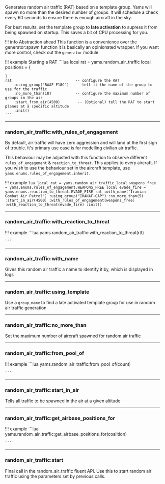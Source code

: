 Generates random air traffic (RAT) based on a template group. Yams will spawn no more than the desired number of groups.
It will schedule a check every 60 seconds to ensure there is enough aircraft in the sky.

For best results, set the template group to **late activation** to supress it from being spawned on startup. This saves a bit of CPU processing for you.

!!! info Abstraction ahead
    This function is a convenience over the generator:spawn function it is basically an opinionated wrapper. If you want more control, check out the `generator` module.


!!! example Starting a RAT
    ```lua
    local rat = yams.random_air_traffic
    local positions = {

    }
    rat                             -- configure the RAT
        :using_group("RAAF F18C")   -- tell it the name of the group to use for the traffic
        :no_more_than(10)           -- configure the maximum number of groups in the air
        :start_from_air(4500)        -- (Optional) tell the RAT to start planes at a specific altitude
        :init()
    ```

***

### random_air_traffic:with_rules_of_engagement

By default, air traffic will have zero aggression and will land at the first sign of trouble.
It's primary use case is for modelling civilian air traffic.

This behaviour may be adjusted with this function to observe different `rules_of_engagement` & `reaction_to_threat`.
This applies to every aircraft. If you wish to use the behaviour set in the aircraft template, use
`yams.enums.rules_of_engagement.inherit`.

!!! example
    ```lua
    local rat = yams.random_air_traffic
    local weapons_free = yams.enums.rules_of_engagement.WEAPONS_FREE
    local evade_fire = yams.enums.reaction_to_threat.EVADE_FIRE
    rat
        :with_name("Iranian Combat Air Patrol")
        :using_group("IRANAF-CAP")
        :no_more_than(5)
        :start_in_air(4500)
        :with_rules_of_engagement(weapons_free)
        :with_reaction_to_threat(evade_fire)
        :init()
    ```

***

### random_air_traffic:with_reaction_to_threat

!!! example
    ```lua
    yams.random_air_traffic:with_reaction_to_threat(rtt)

    ```

***

### random_air_traffic:with_name

Gives this random air traffic a name to identify it by, which is displayed in logs

***

### random_air_traffic:using_template

Use a `group_name` to find a late activated template group for use in random air traffic generation

***

### random_air_traffic:no_more_than

Set the maximum number of aircraft spawned for random air traffic

***

### random_air_traffic:from_pool_of

!!! example
    ```lua
    yams.random_air_traffic:from_pool_of(count)

    ```

***

### random_air_traffic:start_in_air

Tells all traffic to be spawned in the air at a given altitude

***

### random_air_traffic:get_airbase_positions_for

!!! example
    ```lua
    yams.random_air_traffic:get_airbase_positions_for(coalition)

    ```

***

### random_air_traffic:start

Final call in the random_air_traffic fluent API. Use this to start random air traffic using the parameters set by previous calls.
